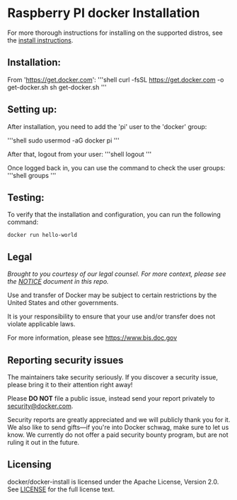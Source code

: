 # Raspberry PI docker Installation
 
For more thorough instructions for installing
on the supported distros, see the [install
instructions](https://docs.docker.com/engine/installation/).


## Installation:

From 'https://get.docker.com':
'''shell
curl -fsSL https://get.docker.com -o get-docker.sh
sh get-docker.sh
'''

## Setting up:

After installation, you need to add the 'pi' user to the 'docker' group:

'''shell
sudo usermod -aG docker pi
'''

After that, logout from your user:
'''shell
logout
'''

Once logged back in, you can use the command to check the user groups:
'''shell
groups
'''

## Testing:

To verify that the installation and configuration, you can run the following command:

```shell
docker run hello-world
```

## Legal
*Brought to you courtesy of our legal counsel. For more context,
please see the [NOTICE](NOTICE) document in this repo.*

Use and transfer of Docker may be subject to certain restrictions by the
United States and other governments.

It is your responsibility to ensure that your use and/or transfer does not
violate applicable laws.

For more information, please see https://www.bis.doc.gov

## Reporting security issues

The maintainers take security seriously. If you discover a security issue,
please bring it to their attention right away!

Please **DO NOT** file a public issue, instead send your report privately to
[security@docker.com](mailto:security@docker.com).

Security reports are greatly appreciated and we will publicly thank you for it.
We also like to send gifts—if you're into Docker schwag, make sure to let
us know. We currently do not offer a paid security bounty program, but are not
ruling it out in the future.

## Licensing

docker/docker-install is licensed under the Apache License, Version 2.0.
See [LICENSE](LICENSE) for the full license text.
